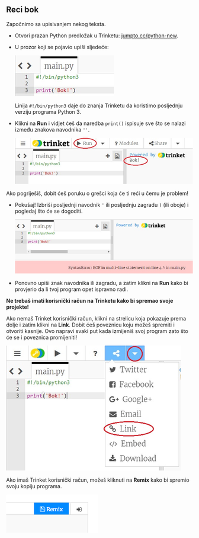 ## Reci bok

Započnimo sa upisivanjem nekog teksta.

+ Otvori prazan Python predložak u Trinketu: <a href="http://jumpto.cc/python-new" target="_blank">jumpto.cc/python-new</a>.

+ U prozor koji se pojavio upiši sljedeće:
    
    ![screenshot](images/me-hi.png)
    
    Linija `#!/bin/python3` daje do znanja Trinketu da koristimo posljednju verziju programa Python 3.

+ Klikni na **Run** i vidjet ćeš da naredba `print()` ispisuje sve što se nalazi između znakova navodnika `''`.
    
    ![screenshot](images/me-hi-test.png)

Ako pogriješiš, dobit ćeš poruku o grešci koja će ti reći u čemu je problem!

+ Pokušaj! Izbriši posljednji navodnik `'` ili posljednju zagradu `)` (ili oboje) i pogledaj što će se dogoditi.
    
    ![screenshot](images/me-syntax.png)

+ Ponovno upiši znak navodnika ili zagradu, a zatim klikni na **Run** kako bi provjerio da li tvoj program opet ispravno radi.

**Ne trebaš imati korisnički račun na Trinketu kako bi spremao svoje projekte!**

Ako nemaš Trinket korisnički račun, klikni na strelicu koja pokazuje prema dolje i zatim klikni na **Link**. Dobit ćeš poveznicu koju možeš spremiti i otvoriti kasnije. Ovo napravi svaki put kada izmijeniš svoj program zato što će se i poveznica promijeniti!

![screenshot](images/me-link.png)

Ako imaš Trinket korisnički račun, možeš kliknuti na **Remix** kako bi spremio svoju kopiju programa.

![screenshot](images/me-remix.png)